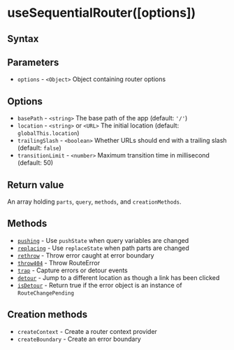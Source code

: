 # useSequentialRouter([options])

## Syntax


## Parameters

* `options` - `<Object>` Object containing router options

## Options

* `basePath` - `<string>` The base path of the app (default: `'/'`)
* `location` - `<string>` or `<URL>` The initial location (default: `globalThis.location`)
* `trailingSlash` - `<boolean>` Whether URLs should end with a trailing slash (default: `false`)
* `transitionLimit` - `<number>` Maximum transition time in millisecond (default: 50)

## Return value

An array holding `parts`, `query`, `methods`, and `creationMethods`.

## Methods

* [`pushing`](./pushing.md) - Use `pushState` when query variables are changed
* [`replacing`](./replacing.md) - Use `replaceState` when path parts are changed
* [`rethrow`](./rethrow.md) - Throw error caught at error boundary
* [`throw404`](./throw404.md) - Throw RouteError
* [`trap`](./trap.md) - Capture errors or detour events
* [`detour`](./detour.md) - Jump to a different location as though a link has been clicked
* [`isDetour`](./isDetour.md) - Return true if the error object is an instance of `RouteChangePending`

## Creation methods

* `createContext` - Create a router context provider
* `createBoundary` - Create an error boundary
